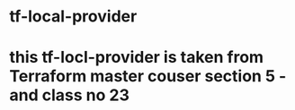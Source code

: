 # tf-local-provider

# this tf-locl-provider is taken from Terraform master couser section 5 - and class no 23
